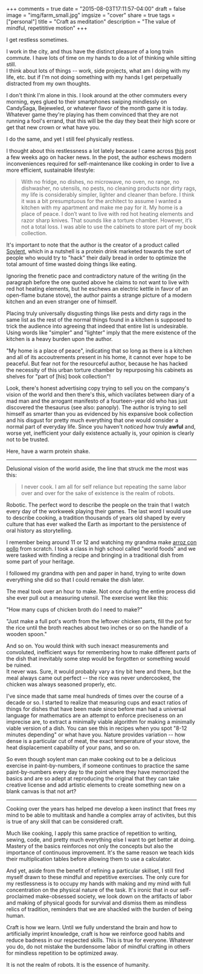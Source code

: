 +++
comments = true
date = "2015-08-03T17:11:57-04:00"
draft = false
image = "img/farm_small.jpg"
imgsize = "cover"
share = true
tags = ["personal"]
title = "Craft as meditation"
description = "The value of mindful, repetititive motion"
+++

I get restless sometimes.


I work in the city, and thus have the distinct pleasure of a long train commute.  I have lots of time on my hands to do a lot of thinking while sitting still.  
I think about lots of things -- work, side projects, what am I doing with my life, etc. but if I'm not doing something with my hands I get perpetually distracted from my own thoughts.  


I don't think I'm alone in this.  I look around at the other commuters every morning, eyes glued to their smartphones swiping mindlessly on CandySaga, Bejeweled, or whatever flavor of the month game it is today.  Whatever game they're playing has them convinced that they are not running a fool's errand, that this will be the day they beat their high score or get that new crown or what have you.  

I do the same, and yet I still feel physically restless.


I thought about this restlessness a lot lately because I came across [this](http://robrhinehart.com/?p=1331) post a few weeks ago on hacker news.  In the post, the author eschews modern inconveniences required for self-maintenance like cooking in order to live a more efficient, sustainable lifestyle:

>With no fridge, no dishes, no microwave, no oven, no range, no dishwasher, no utensils, no pests, no cleaning products nor dirty 
>rags, my life is considerably simpler, lighter and cleaner than before. I think it was a bit presumptuous for the architect to 
>assume I wanted a kitchen with my apartment and make me pay for it. My home is a place of peace. I don’t want to live with red hot 
>heating elements and razor sharp knives. That sounds like a torture chamber. However, it’s not a total loss. I was able to use the 
>cabinets to store part of my book collection.


It's important to note that the author is the creator of a product called [Soylent](https://www.soylent.com/), which in a nutshell is a protein drink marketed towards the sort of people who would try to "hack" their daily bread in order to optimize the total amount of time wasted doing things like eating.  


Ignoring the frenetic pace and contradictory nature of the writing (in the paragraph before the one quoted above he claims to not want to live with red hot heating elements, but he eschews an electric kettle in favor of an open-flame butane stove), the author paints a strange picture of a modern kitchen and an even stranger one of himself.  
 

Placing truly universally disgusting things like pests and dirty rags in the same list as the rest of the normal things found in a kitchen is supposed to trick the audience into agreeing that indeed that entire list is undesirable.  Using words like "simpler" and "lighter" imply that the mere existence of the kitchen is a heavy burden upon the author.  

"My home is a place of peace", indicating that so long as there is a kitchen and all of its accoutrements present in his home, it cannot ever hope to be peaceful.  But fear not for the resourceful author, because he has hacked the necessity of this urban torture chamber by repurposing his cabinets as shelves for "part of [his] book collection"!  

Look, there's honest advertising copy trying to sell you on the company's vision of the world and then there's this, which vacilates between diary of a mad man and the arrogant manifesto of a fourteen-year old who has just discovered the thesaurus (see also: panoply).  The author is trying to sell himself as smarter than you as evidenced by his expansive book collection and his disgust for pretty much everything that one would consider a normal part of everyday life.  Since you haven't *noticed* how truly **awful** and, worse yet, inefficient your daily existence actually is, your opinion is clearly not to be trusted.  

Here, have a warm protein shake.

----

Delusional vision of the world aside, the line that struck me the most was this: 


>I never cook. I am all for self reliance but repeating the same labor over and over for the sake of existence is the realm of 
>robots.


Robotic.  The perfect word to describe the people on the train that I watch every day of the workweek playing their games.  The last word I would use to describe cooking, a tradition thousands of years old shaped by every culture that has ever walked the Earth as important to the persistence of oral history as storytelling.


I remember being around 11 or 12 and watching my grandma make [arroz con pollo](http://www.foodnetwork.com/recipes/daisy-martinez/chicken-with-rice-arroz-con-pollo-recipe.html) from scratch.  I took a class in high school called "world foods" and we were tasked with finding a recipe and bringing in a traditional dish from some part of your heritage.  

I followed my grandma with pen and paper in hand, trying to write down everything she did so that I could remake the dish later.  

The meal took over an hour to make.  Not once during the entire process did she ever pull out a measuring utensil.  The exercise went like this:

"How many cups of chicken broth do I need to make?"

"Just make a full pot's worth from the leftover chicken parts, fill the pot for the rice until the broth reaches about two inches or so on the handle of a wooden spoon."


And so on.  You would think with such inexact measurements and convoluted, inefficient ways for remembering how to make different parts of the dish that inevitably some step would be forgotten or something would be ruined.  
It never was.  Sure, it would probably vary a tiny bit here and there, but the meal always came out perfect -- the rice was never undercooked, the chicken was always seasoned properly, etc.  

I've since made that same meal hundreds of times over the course of a decade or so.  I started to realize that measuring cups and exact ratios of things for dishes that have been made since before man had a universal language for mathematics are an attempt to enforce preciseness on an imprecise are, to extract a minimally viable algorithm for making a minimally viable version of a dish.  You can see this in recipes when you spot "8-12 minutes depending" or what have you.  Nature provides variation -- how dense is a particular cut of meat, the exact temperature of your stove, the heat displacement capability of your pans, and so on.  


So even though soylent man can make cooking out to be a delicious exercise in paint-by-numbers, if someone continues to practice the same paint-by-numbers every day to the point where they have memorized the basics and are so adept at reproducing the original that they can take creative license and add artistic elements to create something new on a blank canvas is that not art?  

----


Cooking over the years has helped me develop a keen instinct that frees my mind to be able to multitask and handle a complex array of activites, but this is true of any skill that can be considered craft.  

Much like cooking, I apply this same practice of repetition to writing, sewing, code, and pretty much everything else I want to get better at doing.  Mastery of the basics reinforces not only the concepts but also the importance of continuous improvement.  It's the same reason we teach kids their multiplication tables before allowing them to use a calculator.  


And yet, aside from the benefit of refining a particular skillset, I still find myself drawn to these mindful and repetitive exercises.  The only cure for my restlessness is to occupy my hands with making and my mind with full concentration on the physical nature of the task.  It's ironic that in our self-proclaimed make-obsessed society, we look down on the artifacts of labor and making of physical goods for survival and dismiss them as mindless relics of tradition, reminders that we are shackled with the burden of being human.


Craft is how we learn.  Until we fully understand the brain and how to artificially imprint knowledge, craft is how we reinforce good habits and reduce badness in our respected skills.  This is true for everyone.  Whatever you do, do not mistake the burdensome labor of mindful crafting in others for mindless repetition to be optimized away.

It is not the realm of robots.  It is the essence of humanity.